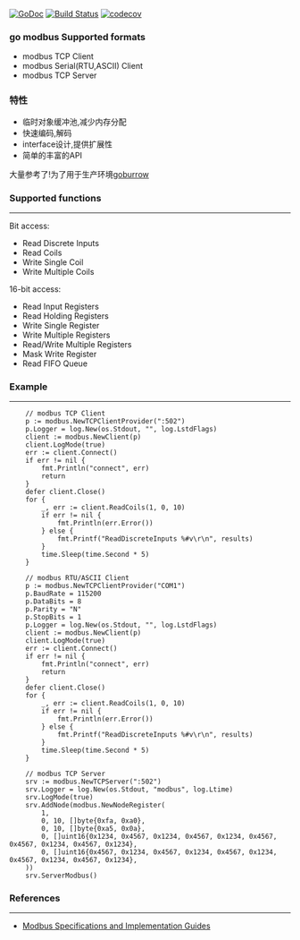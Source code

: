 [![GoDoc](https://godoc.org/github.com/thinkgos/gomodbus?status.svg)](https://godoc.org/github.com/thinkgos/gomodbus)
[![Build Status](https://www.travis-ci.org/thinkgos/gomodbus.svg?branch=master)](https://www.travis-ci.org/thinkgos/gomodbus)
[![codecov](https://codecov.io/gh/thinkgos/gomodbus/branch/master/graph/badge.svg)](https://codecov.io/gh/thinkgos/gomodbus)
### go modbus Supported formats
- modbus TCP Client
- modbus Serial(RTU,ASCII) Client
- modbus TCP Server

### 特性
- 临时对象缓冲池,减少内存分配
- 快速编码,解码
- interface设计,提供扩展性
- 简单的丰富的API

大量参考了!为了用于生产环境[goburrow](https://github.com/goburrow/modbus)

### Supported functions

-------------------
Bit access:
*   Read Discrete Inputs
*   Read Coils
*   Write Single Coil
*   Write Multiple Coils

16-bit access:
*   Read Input Registers
*   Read Holding Registers
*   Write Single Register
*   Write Multiple Registers
*   Read/Write Multiple Registers
*   Mask Write Register
*   Read FIFO Queue

### Example
----------
```
    // modbus TCP Client
    p := modbus.NewTCPClientProvider(":502")
	p.Logger = log.New(os.Stdout, "", log.LstdFlags)
	client := modbus.NewClient(p)
	client.LogMode(true)
	err := client.Connect()
	if err != nil {
		fmt.Println("connect", err)
		return
	}
	defer client.Close()
	for {
		_, err := client.ReadCoils(1, 0, 10)
		if err != nil {
			fmt.Println(err.Error())
		} else {
			fmt.Printf("ReadDiscreteInputs %#v\r\n", results)
		}
		time.Sleep(time.Second * 5)
	}
```

```
    // modbus RTU/ASCII Client
    p := modbus.NewTCPClientProvider("COM1")
    p.BaudRate = 115200
	p.DataBits = 8
	p.Parity = "N"
	p.StopBits = 1
	p.Logger = log.New(os.Stdout, "", log.LstdFlags)
	client := modbus.NewClient(p)
	client.LogMode(true)
	err := client.Connect()
	if err != nil {
		fmt.Println("connect", err)
		return
	}
	defer client.Close()
	for {
		_, err := client.ReadCoils(1, 0, 10)
		if err != nil {
			fmt.Println(err.Error())
		} else {
			fmt.Printf("ReadDiscreteInputs %#v\r\n", results)
		}
		time.Sleep(time.Second * 5)
	}
```
```
    // modbus TCP Server
	srv := modbus.NewTCPServer(":502")
	srv.Logger = log.New(os.Stdout, "modbus", log.Ltime)
	srv.LogMode(true)
	srv.AddNode(modbus.NewNodeRegister(
		1,
		0, 10, []byte{0xfa, 0xa0},
		0, 10, []byte{0xa5, 0x0a},
		0, []uint16{0x1234, 0x4567, 0x1234, 0x4567, 0x1234, 0x4567, 0x4567, 0x1234, 0x4567, 0x1234},
		0, []uint16{0x4567, 0x1234, 0x4567, 0x1234, 0x4567, 0x1234, 0x4567, 0x1234, 0x4567, 0x1234},
	))
	srv.ServerModbus()
```
### References
----------
-   [Modbus Specifications and Implementation Guides](http://www.modbus.org/specs.php)
